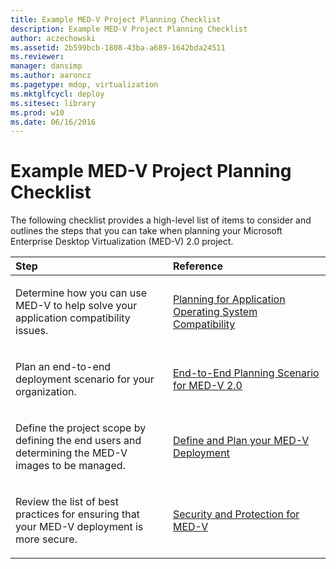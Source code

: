 ```yaml
---
title: Example MED-V Project Planning Checklist
description: Example MED-V Project Planning Checklist
author: aczechowski
ms.assetid: 2b599bcb-1808-43ba-a689-1642bda24511
ms.reviewer: 
manager: dansimp
ms.author: aaroncz
ms.pagetype: mdop, virtualization
ms.mktglfcycl: deploy
ms.sitesec: library
ms.prod: w10
ms.date: 06/16/2016
---
```



# Example MED-V Project Planning Checklist


The following checklist provides a high-level list of items to consider and outlines the steps that you can take when planning your Microsoft Enterprise Desktop Virtualization (MED-V) 2.0 project.

<table>
<colgroup>
<col width="50%" />
<col width="50%" />
</colgroup>
<thead>
<tr class="header">
<th align="left">Step</th>
<th align="left">Reference</th>
</tr>
</thead>
<tbody>
<tr class="odd">
<td align="left"><p>Determine how you can use MED-V to help solve your application compatibility issues.</p></td>
<td align="left"><p><a href="planning-for-application-operating-system-compatibility.md" data-raw-source="[Planning for Application Operating System Compatibility](planning-for-application-operating-system-compatibility.md)">Planning for Application Operating System Compatibility</a></p></td>
</tr>
<tr class="even">
<td align="left"><p>Plan an end-to-end deployment scenario for your organization.</p></td>
<td align="left"><p><a href="end-to-end-planning-scenario-for-med-v-20.md" data-raw-source="[End-to-End Planning Scenario for MED-V 2.0](end-to-end-planning-scenario-for-med-v-20.md)">End-to-End Planning Scenario for MED-V 2.0</a></p></td>
</tr>
<tr class="odd">
<td align="left"><p>Define the project scope by defining the end users and determining the MED-V images to be managed.</p></td>
<td align="left"><p><a href="define-and-plan-your-med-v-deployment.md" data-raw-source="[Define and Plan your MED-V Deployment](define-and-plan-your-med-v-deployment.md)">Define and Plan your MED-V Deployment</a></p></td>
</tr>
<tr class="even">
<td align="left"><p>Review the list of best practices for ensuring that your MED-V deployment is more secure.</p></td>
<td align="left"><p><a href="security-and-protection-for-med-v.md" data-raw-source="[Security and Protection for MED-V](security-and-protection-for-med-v.md)">Security and Protection for MED-V</a></p></td>
</tr>
</tbody>
</table>

 

 

 





